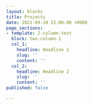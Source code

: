 ```yaml
---
layout: blocks
title: Projects
date: 2021-09-10 22:00:00 +0000
page_sections:
- template: 2-column-text
  block: two-column-1
  col_1:
    headline: Headline 1
    slug: ''
    content: ''
  col_2:
    headline: Headline 2
    slug: ''
    content: ''
published: false

---
```

